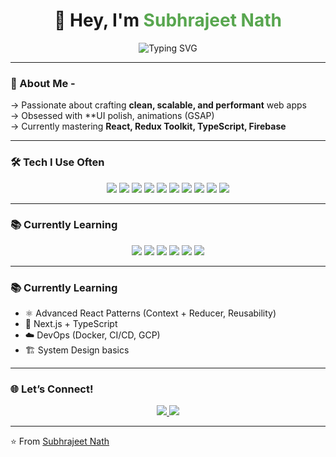 
<!-- Intro Banner -->
<h1 align="center">👋 Hey, I'm <span style="color:#58a64f">Subhrajeet Nath</span></h1>
<!--<h3 align="center">Frontend Developer</h3>-->

<!-- Animated Typing Frontend Developer -->
<p align="center">
  <img src="https://readme-typing-svg.demolab.com?font=Fira+Code&size=28&duration=2500&pause=1000&color=FF0000&center=true&vCenter=true&repeat=true&width=435&lines=Frontend+Developer" alt="Typing SVG" />
</p>

---

### 🌟 About Me - 
-> Passionate about crafting **clean, scalable, and performant** web apps  
-> Obsessed with **UI polish, animations (GSAP)  
-> Currently mastering **React, Redux Toolkit, TypeScript, Firebase**  

---


### 🛠️ Tech I Use Often
<p align="center">
  <!-- Core Web -->
  <img src="https://img.shields.io/badge/HTML5-E34F26?style=for-the-badge&logo=html5&logoColor=white"/>
  <img src="https://img.shields.io/badge/CSS3-1572B6?style=for-the-badge&logo=css3&logoColor=white"/>
  <img src="https://img.shields.io/badge/JavaScript-F7DF1E?style=for-the-badge&logo=javascript&logoColor=black"/>
  
  <!-- Frameworks & Tools -->
  <img src="https://img.shields.io/badge/React-20232A?style=for-the-badge&logo=react&logoColor=61DAFB"/>
  <img src="https://img.shields.io/badge/Redux-593D88?style=for-the-badge&logo=redux&logoColor=white"/>
  <img src="https://img.shields.io/badge/TailwindCSS-38B2AC?style=for-the-badge&logo=tailwind-css&logoColor=white"/>
  <img src="https://img.shields.io/badge/shadcn/ui-000000?style=for-the-badge"/>
  <img src="https://img.shields.io/badge/GSAP-88CE02?style=for-the-badge&logo=greensock&logoColor=white"/>
  <img src="https://img.shields.io/badge/Firebase-FFCA28?style=for-the-badge&logo=firebase&logoColor=black"/>
  <img src="https://img.shields.io/badge/GitHub-181717?style=for-the-badge&logo=github&logoColor=white"/>
</p>


---

### 📚 Currently Learning
<p align="center">
  <img src="https://img.shields.io/badge/TypeScript-007ACC?style=for-the-badge&logo=typescript&logoColor=white"/>
  <img src="https://img.shields.io/badge/Next.js-000000?style=for-the-badge&logo=nextdotjs&logoColor=white"/>
  <img src="https://img.shields.io/badge/Node.js-339933?style=for-the-badge&logo=nodedotjs&logoColor=white"/>
  <img src="https://img.shields.io/badge/Express.js-000000?style=for-the-badge&logo=express&logoColor=white"/>
  <img src="https://img.shields.io/badge/MongoDB-4EA94B?style=for-the-badge&logo=mongodb&logoColor=white"/>
  <img src="https://img.shields.io/badge/DevOps-Docker?style=for-the-badge&logo=docker&logoColor=white"/>
</p>




---

### 📚 Currently Learning
- ⚛️ Advanced React Patterns (Context + Reducer, Reusability)  
- 🔹 Next.js + TypeScript  
- ☁️ DevOps (Docker, CI/CD, GCP)  
- 🏗️ System Design basics  

---



### 🌐 Let’s Connect!
<p align="center">
  <a href="https://www.linkedin.com/in/subhrajeet-nath-602ab0248/">
    <img src="https://img.shields.io/badge/LinkedIn-0A66C2?style=for-the-badge&logo=linkedin&logoColor=white"/>
  </a>
  <a href="https://x.com/imsubhra99">
    <img src="https://img.shields.io/badge/Twitter-1DA1F2?style=for-the-badge&logo=twitter&logoColor=white"/>
  </a>

</p>

---

⭐️ From [Subhrajeet Nath](https://github.com/Subhra8199)
